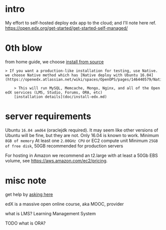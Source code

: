 # intro
My effort to self-hosted deploy edx app to the cloud; and I'll note here
ref. https://open.edx.org/get-started/get-started-self-managed/


# 0th blow
from home guide, we choose [install from source](https://openedx.atlassian.net/wiki/spaces/OpenOPS/pages/60227779/Open+edX+Installation+Options)

    > If you want a production-like installation for testing, use Native.
    we choose Native method which has [Native deploy with Ubuntu 16.04](https://openedx.atlassian.net/wiki/spaces/OpenOPS/pages/146440579/Native+Open+edX+Ubuntu+16.04+64+bit+Installation)

        > This will run MySQL, Memcache, Mongo, Nginx, and all of the Open edX services (LMS, Studio, Forums, ORA, etc) 
        [installation details](doc/install-edx.md)

# server requirements
Ubuntu `16.04 amd64` (oraclejdk required). It may seem like other versions of Ubuntu will be fine, but they are not.  Only 16.04 is known to work.
Minimum `8GB of memory`
At least one `2.00GHz CPU` or EC2 compute unit
Minimum `25GB of free disk`, 50GB recommended for production servers

For hosting in Amazon we recommend an t2.large with at least a 50Gb EBS volume, see https://aws.amazon.com/ec2/pricing. 


# misc note
get help by [asking here](https://open.edx.org/getting-help)

edX is a massive open online course, aka MOOC, provider

what is LMS? Learning Management System

TODO what is ORA?
